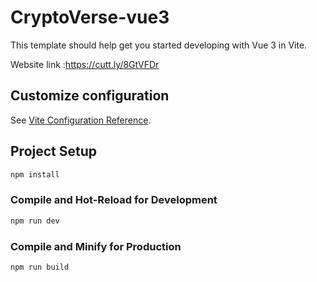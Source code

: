 # CryptoVerse-vue3

This template should help get you started developing with Vue 3 in Vite.

Website link :https://cutt.ly/8GtVFDr

## Customize configuration

See [Vite Configuration Reference](https://vitejs.dev/config/).

## Project Setup

```sh
npm install
```

### Compile and Hot-Reload for Development

```sh
npm run dev
```

### Compile and Minify for Production

```sh
npm run build
```
